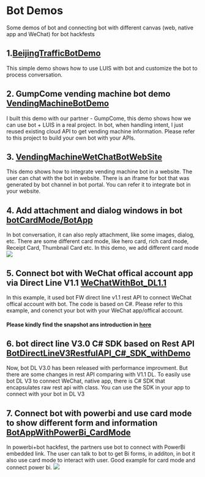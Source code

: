 # Bot Demos
Some demos of bot and connecting bot with different canvas (web, native app and WeChat) for bot hackfests

## 1.[BeijingTrafficBotDemo](https://github.com/leonlj/BotDemo/tree/master/BeijingTrafficBotDemo) 
This simple demo shows how to use LUIS with bot and customize the bot to process conversation. 

## 2. GumpCome vending machine bot demo [VendingMachineBotDemo](https://github.com/leonlj/BotDemo/tree/master/VendingMachineBotDemo)
I built this demo with our partner - GumpCome, this demo shows how we can use bot + LUIS in a real project. In bot, when handling intent, I just reused existing cloud API to get vending machine information. Please refer to this project to build your own bot with your APIs. 

## 3. [VendingMachineWetChatBotWebSite](https://github.com/leonlj/BotDemo/tree/master/VendingMachineWetChatBotWebSite)
This demo shows how to integrate vending machine bot in a website. The user can chat with the bot in website. There is an iframe for bot that was generated by bot channel in bot portal. You can refer it to integrate bot in your website. 

## 4. Add attachment and dialog windows in bot [botCardMode/BotApp](https://github.com/leonlj/BotDemo/tree/master/botCardMode/BotApp)
In bot conversation, it can also reply attachment, like some images, dialog, etc. There are some different card mode, like hero card, rich card mode, Receipt Card, Thumbnail Card etc. In this demo, we add different card mode 
![](https://github.com/leonlj/BotDemo/blob/master/botCardMode/cardMode.PNG)

## 5. Connect bot with WeChat offical account app via Direct Line V1.1 [WeChatWithBot_DL1.1](https://github.com/leonlj/BotDemo/tree/master/WeChatWithBot_DL1.1)
In this example, it used bot FW direct line v1.1 rest API to connect WeChat offical account with bot. The code is based on C#. Please refer to this example, and conenct your bot with your WeChat app/offical account. 
#### Please kindly find the snapshot ans introduction in [here](https://www.microsoft.com/china/msdn/skic/vendingmachine.html)

## 6. bot direct line V3.0 C# SDK based on Rest API [BotDirectLineV3RestfulAPI_C#_SDK_withDemo](https://github.com/leonlj/BotDemo/tree/master/BotDirectLineV3RestfulAPI_C%23_SDK_withDemo/BotDemo2)
Now, bot DL V3.0 has been released with performance improvment. But there are some changes in rest API comparing with V1.1 DL. To easily use bot DL V3 to connect WeChat, native app, there is C# SDK that encapsulates raw rest api with class. You can use the SDK in your app to connect with your bot in DL V3 

## 7. Connect bot with powerbi and use card mode to show different form and information [BotAppWithPowerBi_CardMode](https://github.com/leonlj/BotDemo/tree/master/BotAppWithPowerBi_CardMode)
In powerbi+bot hackfest, the partners use bot to connect with PowerBi embedded link. The user can talk to bot to get Bi forms, in additon, in bot it also use card mode to interact with user. Good example for card mode and connect power bi. 
![](https://github.com/leonlj/BotDemo/blob/master/BotAppWithPowerBi_CardMode/bot%2Bpowerbi%2Bcardmode.PNG)

